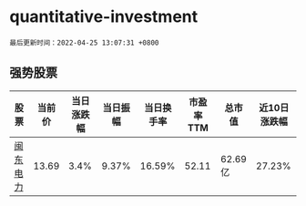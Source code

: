 # quantitative-investment

`最后更新时间：2022-04-25 13:07:31 +0800`

## 强势股票

|股票|当前价|当日涨跌幅|当日振幅|当日换手率|市盈率TTM|总市值|近10日涨跌幅|
|----|----|----|----|----|----|----|----|
|[闽东电力](https://xueqiu.com/S/SZ000993)|13.69|3.4%|9.37%|16.59%|52.11|62.69亿|27.23%|
